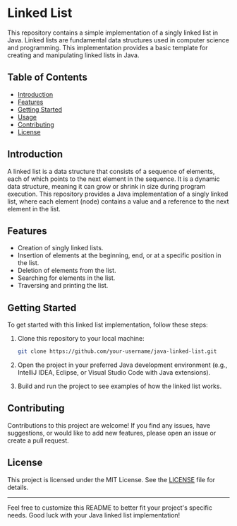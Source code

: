 # Linked List 

This repository contains a simple implementation of a singly linked list in Java. Linked lists are fundamental data structures used in computer science and programming. This implementation provides a basic template for creating and manipulating linked lists in Java.

## Table of Contents

- [Introduction](#introduction)
- [Features](#features)
- [Getting Started](#getting-started)
- [Usage](#usage)
- [Contributing](#contributing)
- [License](#license)

## Introduction

A linked list is a data structure that consists of a sequence of elements, each of which points to the next element in the sequence. It is a dynamic data structure, meaning it can grow or shrink in size during program execution. This repository provides a Java implementation of a singly linked list, where each element (node) contains a value and a reference to the next element in the list.

## Features

- Creation of singly linked lists.
- Insertion of elements at the beginning, end, or at a specific position in the list.
- Deletion of elements from the list.
- Searching for elements in the list.
- Traversing and printing the list.

## Getting Started

To get started with this linked list implementation, follow these steps:

1. Clone this repository to your local machine:

   ```bash
   git clone https://github.com/your-username/java-linked-list.git
   ```

2. Open the project in your preferred Java development environment (e.g., IntelliJ IDEA, Eclipse, or Visual Studio Code with Java extensions).

3. Build and run the project to see examples of how the linked list works.



## Contributing

Contributions to this project are welcome! If you find any issues, have suggestions, or would like to add new features, please open an issue or create a pull request.

## License

This project is licensed under the MIT License. See the [LICENSE](LICENSE) file for details.

---

Feel free to customize this README to better fit your project's specific needs. Good luck with your Java linked list implementation!
